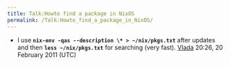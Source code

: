```yaml
---
title: Talk:Howto find a package in NixOS
permalink: /Talk:Howto_find_a_package_in_NixOS/
---
```


-   I use **`nix-env -qas --description \* > ~/nix/pkgs.txt`** after updates and then **`less ~/nix/pkgs.txt`** for searching (very fast). [Vlada](/User:Vcunat "wikilink") 20:26, 20 February 2011 (UTC)
